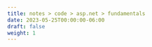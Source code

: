 ```yaml
---
title: notes > code > asp.net > fundamentals
date: 2023-05-25T00:00:00-06:00
draft: false
weight: 1
---
```



